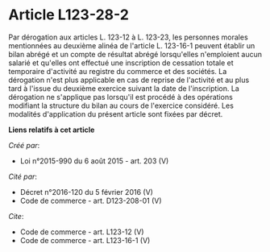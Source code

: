# Article L123-28-2

Par dérogation aux articles L. 123-12 à L. 123-23, les personnes morales mentionnées au deuxième alinéa de l'article L.
123-16-1 peuvent établir un bilan abrégé et un compte de résultat abrégé lorsqu'elles n'emploient aucun salarié et qu'elles
ont effectué une inscription de cessation totale et temporaire d'activité au registre du commerce et des sociétés. La
dérogation n'est plus applicable en cas de reprise de l'activité et au plus tard à l'issue du deuxième exercice suivant la
date de l'inscription. La dérogation ne s'applique pas lorsqu'il est procédé à des opérations modifiant la structure du bilan
au cours de l'exercice considéré. Les modalités d'application du présent article sont fixées par décret.

**Liens relatifs à cet article**

_Créé par_:

  - Loi n°2015-990 du 6 août 2015 - art. 203 (V)

_Cité par_:

  - Décret n°2016-120 du 5 février 2016 (V)
  - Code de commerce - art. D123-208-01 (V)

_Cite_:

  - Code de commerce - art. L123-12 (V)
  - Code de commerce - art. L123-16-1 (V)

